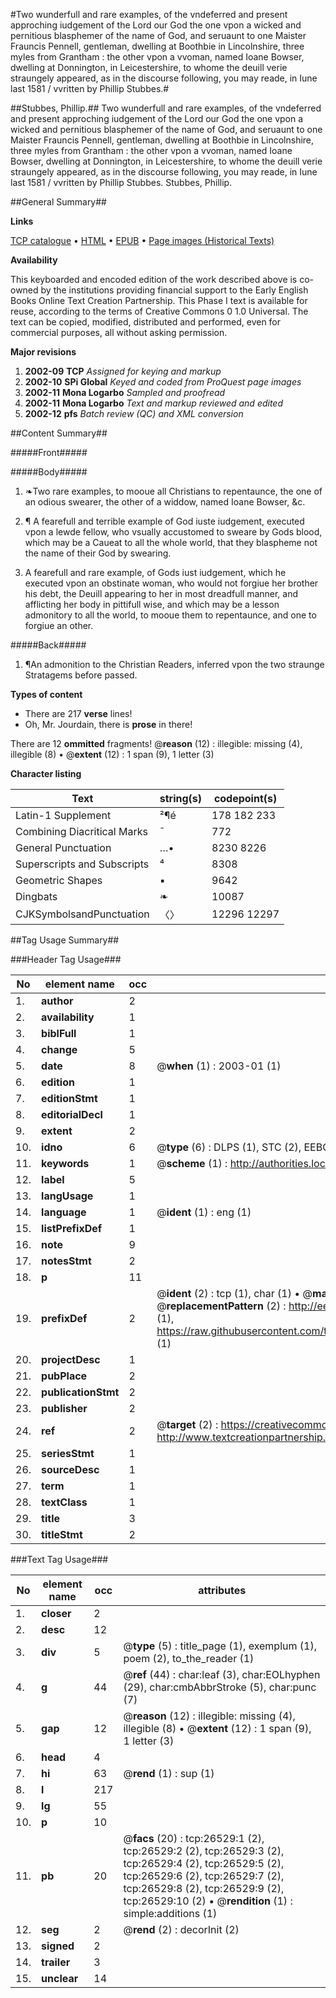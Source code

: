 #Two wunderfull and rare examples, of the vndeferred and present approching iudgement of the Lord our God the one vpon a wicked and pernitious blasphemer of the name of God, and seruaunt to one Maister Frauncis Pennell, gentleman, dwelling at Boothbie in Lincolnshire, three myles from Grantham : the other vpon a vvoman, named Ioane Bowser, dwelling at Donnington, in Leicestershire, to whome the deuill verie straungely appeared, as in the discourse following, you may reade, in Iune last 1581 / vvritten by Phillip Stubbes.#

##Stubbes, Phillip.##
Two wunderfull and rare examples, of the vndeferred and present approching iudgement of the Lord our God the one vpon a wicked and pernitious blasphemer of the name of God, and seruaunt to one Maister Frauncis Pennell, gentleman, dwelling at Boothbie in Lincolnshire, three myles from Grantham : the other vpon a vvoman, named Ioane Bowser, dwelling at Donnington, in Leicestershire, to whome the deuill verie straungely appeared, as in the discourse following, you may reade, in Iune last 1581 / vvritten by Phillip Stubbes.
Stubbes, Phillip.

##General Summary##

**Links**

[TCP catalogue](http://www.ota.ox.ac.uk/tcp/)  • 
[HTML](http://tei.it.ox.ac.uk/tcp/Texts-HTML/free/A13/A13106.html)  • 
[EPUB](http://tei.it.ox.ac.uk/tcp/Texts-EPUB/free/A13/A13106.epub) • 
[Page images (Historical Texts)](https://data.historicaltexts.jisc.ac.uk/view?pubId=eebo-23295410e&pageId=eebo-23295410e-26529-1)

**Availability**

This keyboarded and encoded edition of the
	       work described above is co-owned by the institutions
	       providing financial support to the Early English Books
	       Online Text Creation Partnership. This Phase I text is
	       available for reuse, according to the terms of Creative
	       Commons 0 1.0 Universal. The text can be copied,
	       modified, distributed and performed, even for
	       commercial purposes, all without asking permission.

**Major revisions**

1. __2002-09__ __TCP__ *Assigned for keying and markup*
1. __2002-10__ __SPi Global__ *Keyed and coded from ProQuest page images*
1. __2002-11__ __Mona Logarbo__ *Sampled and proofread*
1. __2002-11__ __Mona Logarbo__ *Text and markup reviewed and edited*
1. __2002-12__ __pfs__ *Batch review (QC) and XML conversion*

##Content Summary##

#####Front#####

#####Body#####

1. ❧Two rare examples, to mooue all Christians to repentaunce, the one of an odious swearer, the other of a widdow, named Ioane Bowser, &c.

1. ¶ A fearefull and terrible example of God iuste iudgement, executed vpon a lewde fellow, who vsually accustomed to sweare by Gods blood, which may be a Caueat to all the whole world, that they blaspheme not the name of their God by swearing.

1. A fearefull and rare example, of Gods iust iudgement, which he executed vpon an obstinate woman, who would not forgiue her brother his debt, the Deuill appearing to her in most dreadfull manner, and afflicting her body in pittifull wise, and which may be a lesson admonitory to all the world, to mooue them to repentaunce, and one to forgiue an other.

#####Back#####

1. ¶An admonition to the Christian Readers, inferred vpon the two straunge Stratagems before passed.

**Types of content**

  * There are 217 **verse** lines!
  * Oh, Mr. Jourdain, there is **prose** in there!

There are 12 **ommitted** fragments! 
 @__reason__ (12) : illegible: missing (4), illegible (8)  •  @__extent__ (12) : 1 span (9), 1 letter (3)

**Character listing**


|Text|string(s)|codepoint(s)|
|---|---|---|
|Latin-1 Supplement|²¶é|178 182 233|
|Combining             Diacritical Marks|̄|772|
|General Punctuation|…•|8230 8226|
|Superscripts             and Subscripts|⁴|8308|
|Geometric Shapes|▪|9642|
|Dingbats|❧|10087|
|CJKSymbolsandPunctuation|〈〉|12296 12297|

##Tag Usage Summary##

###Header Tag Usage###

|No|element name|occ|attributes|
|---|---|---|---|
|1.|__author__|2||
|2.|__availability__|1||
|3.|__biblFull__|1||
|4.|__change__|5||
|5.|__date__|8| @__when__ (1) : 2003-01 (1)|
|6.|__edition__|1||
|7.|__editionStmt__|1||
|8.|__editorialDecl__|1||
|9.|__extent__|2||
|10.|__idno__|6| @__type__ (6) : DLPS (1), STC (2), EEBO-CITATION (1), OCLC (1), VID (1)|
|11.|__keywords__|1| @__scheme__ (1) : http://authorities.loc.gov/ (1)|
|12.|__label__|5||
|13.|__langUsage__|1||
|14.|__language__|1| @__ident__ (1) : eng (1)|
|15.|__listPrefixDef__|1||
|16.|__note__|9||
|17.|__notesStmt__|2||
|18.|__p__|11||
|19.|__prefixDef__|2| @__ident__ (2) : tcp (1), char (1)  •  @__matchPattern__ (2) : ([0-9\-]+):([0-9IVX]+) (1), (.+) (1)  •  @__replacementPattern__ (2) : http://eebo.chadwyck.com/downloadtiff?vid=$1&page=$2 (1), https://raw.githubusercontent.com/textcreationpartnership/Texts/master/tcpchars.xml#$1 (1)|
|20.|__projectDesc__|1||
|21.|__pubPlace__|2||
|22.|__publicationStmt__|2||
|23.|__publisher__|2||
|24.|__ref__|2| @__target__ (2) : https://creativecommons.org/publicdomain/zero/1.0/ (1), http://www.textcreationpartnership.org/docs/. (1)|
|25.|__seriesStmt__|1||
|26.|__sourceDesc__|1||
|27.|__term__|1||
|28.|__textClass__|1||
|29.|__title__|3||
|30.|__titleStmt__|2||


###Text Tag Usage###

|No|element name|occ|attributes|
|---|---|---|---|
|1.|__closer__|2||
|2.|__desc__|12||
|3.|__div__|5| @__type__ (5) : title_page (1), exemplum (1), poem (2), to_the_reader (1)|
|4.|__g__|44| @__ref__ (44) : char:leaf (3), char:EOLhyphen (29), char:cmbAbbrStroke (5), char:punc (7)|
|5.|__gap__|12| @__reason__ (12) : illegible: missing (4), illegible (8)  •  @__extent__ (12) : 1 span (9), 1 letter (3)|
|6.|__head__|4||
|7.|__hi__|63| @__rend__ (1) : sup (1)|
|8.|__l__|217||
|9.|__lg__|55||
|10.|__p__|10||
|11.|__pb__|20| @__facs__ (20) : tcp:26529:1 (2), tcp:26529:2 (2), tcp:26529:3 (2), tcp:26529:4 (2), tcp:26529:5 (2), tcp:26529:6 (2), tcp:26529:7 (2), tcp:26529:8 (2), tcp:26529:9 (2), tcp:26529:10 (2)  •  @__rendition__ (1) : simple:additions (1)|
|12.|__seg__|2| @__rend__ (2) : decorInit (2)|
|13.|__signed__|2||
|14.|__trailer__|3||
|15.|__unclear__|14||
